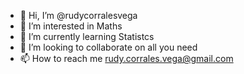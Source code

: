 - 👋 Hi, I’m @rudycorralesvega
- 👀 I’m interested in Maths
- 🌱 I’m currently learning Statistcs
- 💞️ I’m looking to collaborate on all you need
- 📫 How to reach me rudy.corrales.vega@gmail.com

<!---
rudycorralesvega/rudycorralesvega is a ✨ special ✨ repository because its `README.md` (this file) appears on your GitHub profile.
You can click the Preview link to take a look at your changes.
--->
